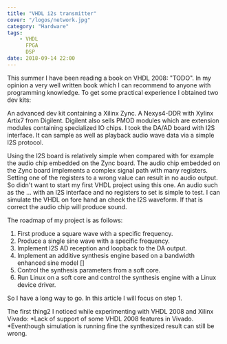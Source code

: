 ```yaml
---
title: "VHDL i2s transmitter"
cover: "/logos/network.jpg"
category: "Hardware"
tags: 
    - VHDL
      FPGA
      DSP
date: 2018-09-14 22:00
---
```


<script data-my-script="" type="text/javascript">requirejs.config({paths: { 'plotly': ['https://cdn.plot.ly/plotly-latest.min']},});if(!window.Plotly) {{require(['plotly'],function(plotly) {window.Plotly=plotly;});}}</script>

This summer I have been reading a book on VHDL 2008: "TODO". In my opinion a very well written book which I can recommend to anyone with programming knowledge.  To get some practical experience I obtained two dev kits:  

An advanced dev kit containing a Xilinx Zync.
A Nexys4-DDR with Xylinx Artix7 from Digilent. Digilent also sells PMOD modules which are extension modules containing specialized IO chips. I took the DA/AD board with I2S interface. It can sample as well as playback audio wave data via a simple I2S protocol.

Using the I2S board is relatively simple when compared with for example the audio chip embedded on the Zync board. The audio chip embedded on the Zync board implements a complex signal path with many registers. Setting one of the registers to a wrong value can result in no audio output. So didn't want to start my first VHDL project using this one. An audio such as the ... with an I2S interface and no registers to set is simple to test. I can simulate the VHDL on fore hand an check the I2S waveform. If that is correct the audio chip will produce sound.

The roadmap of my project is as follows:
1. First produce a square wave with a specific frequency.
2. Produce a single sine wave with a specific frequency.
3. Implement I2S AD reception and loopback to the DA output.
4. Implement an additive synthesis engine based on a bandwidth enhanced sine model []
5. Control the synthesis parameters from a soft core.
6. Run Linux on a soft core and control the synthesis engine with a Linux device driver.

So I have a long way to go. In this article I will focus on step 1.

The first thing2 I noticed while experimenting with VHDL 2008 and Xilinx Vivado:
*Lack of support of some VHDL 2008 features in Vivado.
*Eventhough simulation is running fine the synthesized result can still be wrong.


